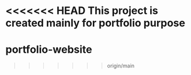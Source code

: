 <<<<<<< HEAD
This project is created mainly for portfolio purpose
=======
# portfolio-website
>>>>>>> origin/main
